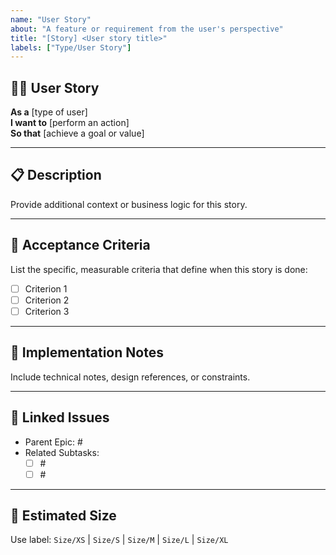 ```yaml
---
name: "User Story"
about: "A feature or requirement from the user's perspective"
title: "[Story] <User story title>"
labels: ["Type/User Story"]
---
```


## 🧍‍♂️ User Story
**As a** [type of user]  
**I want to** [perform an action]  
**So that** [achieve a goal or value]

---

## 📋 Description
Provide additional context or business logic for this story.

---

## 🎯 Acceptance Criteria
List the specific, measurable criteria that define when this story is done:
- [ ] Criterion 1
- [ ] Criterion 2
- [ ] Criterion 3

---

## 🧱 Implementation Notes
Include technical notes, design references, or constraints.

---

## 🧵 Linked Issues
- Parent Epic: #<epic-number>
- Related Subtasks:
  - [ ] #<subtask-1>
  - [ ] #<subtask-2>

---

## 🧩 Estimated Size
Use label: `Size/XS` | `Size/S` | `Size/M` | `Size/L` | `Size/XL`

